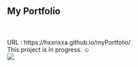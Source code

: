
<h2>My Portfolio</h2></br></br>
URL : https://hxxnxxa.github.io/myPortfolio/ </br>
This project is in progress. ☺️ </br>
<img src=https://user-images.githubusercontent.com/23094041/115257801-67348580-a16b-11eb-81b0-a7bb90ee581a.png/>
